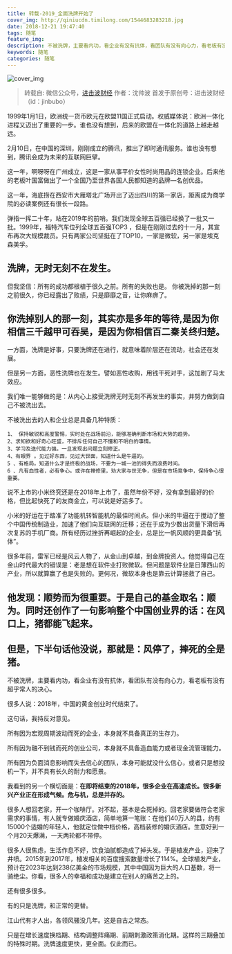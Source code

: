 ```yaml
---
title: 转载-2019_全面洗牌开始了
cover_img: http://qiniucdn.timilong.com/1544683283218.jpg
date: 2018-12-21 19:47:40
tags: 随笔
feature_img:
description: 不被洗牌，主要看内功，看企业有没有抗体，看团队有没有向心力，看老板有没有超乎常人的决心。
keywords: 随笔
categories: 随笔
---
```


![cover_img](http://qiniucdn.timilong.com/1544683283218.jpg)

> 转载自: 微信公众号，[进击波财经](https://mp.weixin.qq.com/s/p2jdqWohNVEfbGOj-51zew)
> 作者：沈帅波
> 首发于原创号：进击波财经（id：jinbubo）

1999年1月1日，欧洲统一货币欧元在欧盟11国正式启动。权威媒体说：欧洲一体化进程又迈出了重要的一步。谁也没有想到，后来的欧盟在一体化的道路上越走越远。

2月10日，在中国的深圳，刚刚成立的腾讯，推出了即时通讯服务。谁也没有想到，腾讯会成为未来的互联网巨擘。

这一年，啊呀呀在广州成立，这是一家从事平价女性时尚用品的连锁企业。后来他的老板叶国富做出了一个全国乃至世界各国人民都知道的品牌—名创优品。

这一年，海底捞在西安市大雁塔北广场开出了迈出四川的第一家店，距离成为商学院的必读案例还有很长一段路。

弹指一挥二十年，站在2019年的前哨。我们发现全球五百强已经换了一批又一批。1999年，福特汽车位列全球五百强TOP3 ，但是在刚刚过去的十一月，其宣布再次大规模裁员。只有两家公司坚挺在了TOP10，一家是微软，另一家是埃克森美孚。

## 洗牌，无时无刻不在发生。

但我坚信：所有的成功都根植于很久之前。所有的失败也是。
你被洗掉的那一刻之前很久，你已经露出了败绩，只是靡靡之音，让你麻痹了。

## 你洗掉别人的那一刻，其实亦是多年的等待,是因为你相信三千越甲可吞吴，是因为你相信百二秦关终归楚。

一方面，洗牌是好事，只要洗牌还在进行，就意味着阶层还在流动，社会还在发展。

但是另一方面，恶性洗牌也在发生。譬如恶性收购，用钱干死对手，这加剧了马太效应。

我们唯一能够做的是：从内心上接受洗牌无时无刻不再发生的事实，并努力做到自己不被洗出去。

不被洗出去的人和企业总是具备几种特质：
```
1、 保持敏锐和高度警惕，实时处在战场前沿，能够准确判断市场和大势的趋势。
2、求知欲和好奇心旺盛，不排斥任何自己不懂和不明白的事情。
3、学习及迭代能力强。一旦发现出问题立刻修正。
4、有眼界 。见过好东西，见过大世面，知道什么是牛逼的。
5 、有格局。知道什么才是终极的战场，不要为一城一池的得失而浪费时间。
6 、凡有血性者，必有争心。或许在禅修里，劝大家与世无争，但是在市场竞争中，保持争心很重要。
```

说不上市的小米终究还是在2018年上市了，虽然年份不好，没有拿到最好的价格，但比起快死了的友商金立，可以说是好运多了。

小米的好运在于踏准了功能机转智能机的最佳时间点。但小米的牛逼在于搅动了整个中国传统制造业，加速了他们向互联网的迁移；还在于成为少数出货量下滑后再次复苏的手机厂商。所有经历过挫折再崛起的企业，总是比一帆风顺的更具备“抗体”。

很多年前，雷军已经是风云人物了，从金山到卓越，到金牌投资人。他觉得自己在金山时代最大的错误是：老是想在软件业打败微软。但问题是软件业是日薄西山的产业，所以就算赢了也是失败的。更何况，微软本身也是靠云计算拯救了自己。

## 他发现：顺势而为很重要。于是自己的基金取名：顺为。同时还创作了一句影响整个中国创业界的话：在风口上，猪都能飞起来。

## 但是，下半句话他没说，那就是：风停了，摔死的全是猪。

不被洗牌，主要看内功，看企业有没有抗体，看团队有没有向心力，看老板有没有超乎常人的决心。

很多人说：2018年，中国的黄金创业时代结束了。

这句话，我持反对意见。

所有因为宏观周期波动而死的企业，本身就不具备真正的生存力。

所有因为融不到钱而死的创业公司，本身就不具备造血能力或者现金流管理能力。

所有因为负面消息影响而失去信心的团队，本身可能就没什么信心，或者只是想投机一下，并不具有长久的耐力和愿景。

我看到的另一个横切面是：<b>在即将结束的2018年，很多企业在高速成长。很多新兴产业正在形成气候。危与机，总是并存的。</b>

很多人想回老家，开一个咖啡厅。对不起，基本是会死掉的。回老家要做符合老家需求的事情，有人就专做婚庆酒店，简单地算一笔账：在他们40万人的县，约有15000个适婚的年轻人，他就定位做中档价格，高档装修的婚庆酒店。生意好到一个月20天爆满，一天两轮都不带停。

很多人很焦虑，生活作息不好，饮食油腻都造成了掉头发。于是植发产业，迎来了井喷。2015年到2017年，植发相关的百度搜索数量增长了114%。全球植发产业，预计在2023年达到238亿美金的市场规模，其中中国因为巨大的人口基数，将一骑绝尘。你看，很多人的幸福和成功是建立在别人的痛苦之上的。

还有很多很多。

有的只是洗牌，和正常的更替。

江山代有才人出，各领风骚没几年。这是自古之常态。

只是在增长速度换档期、结构调整阵痛期、前期刺激政策消化期。这样的三期叠加的特殊时期。洗牌速度更快，更全面。仅此而已。
